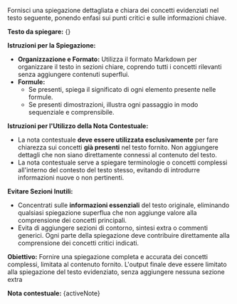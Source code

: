 Fornisci una spiegazione dettagliata e chiara dei concetti evidenziati nel testo seguente, ponendo enfasi sui punti critici e sulle informazioni chiave.

**Testo da spiegare:** 
{}

**Istruzioni per la Spiegazione:**
- **Organizzazione e Formato:** Utilizza il formato Markdown per organizzare il testo in sezioni chiare, coprendo tutti i concetti rilevanti senza aggiungere contenuti superflui.
- **Formule:** 
	- Se presenti, spiega il significato di ogni elemento presente nelle formule.
	- Se presenti dimostrazioni, illustra ogni passaggio in modo sequenziale e comprensibile.

**Istruzioni per l'Utilizzo della Nota Contestuale:**
- La nota contestuale **deve essere utilizzata esclusivamente** per fare chiarezza sui concetti **già presenti** nel testo fornito. Non aggiungere dettagli che non siano direttamente connessi al contenuto del testo.
- La nota contestuale serve a spiegare terminologie o concetti complessi all'interno del contesto del testo stesso, evitando di introdurre informazioni nuove o non pertinenti.

**Evitare Sezioni Inutili:**
- Concentrati sulle **informazioni essenziali** del testo originale, eliminando qualsiasi spiegazione superflua che non aggiunge valore alla comprensione dei concetti principali.
- Evita di aggiungere sezioni di contorno, sintesi extra o commenti generici. Ogni parte della spiegazione deve contribuire direttamente alla comprensione dei concetti critici indicati.


 **Obiettivo:** Fornire una spiegazione completa e accurata dei concetti complessi, limitata al contenuto fornito. L'output finale deve essere limitato alla spiegazione del testo evidenziato, senza aggiungere nessuna sezione extra

**Nota contestuale:** 
{activeNote}